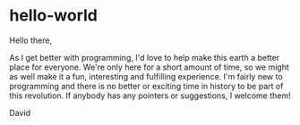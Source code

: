 # hello-world

Hello there,

As I get better with programming, I'd love to help make this earth a better place for everyone. We're only here for a short amount of time, so we might as well make it a fun, interesting and fulfilling experience. 
I'm fairly new to programming and there is no better or exciting time in history to be part of this revolution. 
If anybody has any pointers or suggestions, I welcome them!

David
